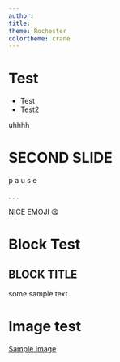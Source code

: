 ```yaml
---
author:
title:
theme: Rochester
colortheme: crane
---
```


# Test

+ Test
+ Test2

uhhhh

# SECOND SLIDE

p a u s e

. . .

NICE EMOJI 😩

# Block Test

## BLOCK TITLE

some sample text

# Image test

[Sample Image](img.jpg)
